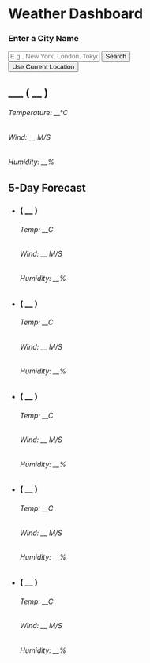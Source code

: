<!DOCTYPE html>
<html lang="en">
  <head>
    <meta charset="utf-8">
    <title>Weather App Project JavaScript | CodingNepal</title>
    <link rel="stylesheet" href="style.css">
    <meta name="viewport" content="width=device-width, initial-scale=1.0">
    <script src="script.js" defer></script>
  </head>
  <body>
    <h1>Weather Dashboard</h1>
    <div class="container">
      <div class="weather-input">
        <h3>Enter a City Name</h3>
        <input class="city-input" type="text" placeholder="E.g., New York, London, Tokyo">
        <button class="search-btn">Search</button>
        <div class="separator"></div>
        <button class="location-btn">Use Current Location</button>
      </div>
      <div class="weather-data">
        <div class="current-weather">
          <div class="details">
            <h2>___ ( __ )</h2>
            <h6>Temperature: __°C</h6>
            <h6>Wind: __ M/S</h6>
            <h6>Humidity: __%</h6>
          </div>
        </div>
        <div class="days-forecast">
          <h2>5-Day Forecast</h2>
          <ul class="weather-cards">
            <li class="card">
              <h3>( __ )</h3>
              <h6>Temp: __C</h6>
              <h6>Wind: __ M/S</h6>
              <h6>Humidity: __%</h6>
            </li>
            <li class="card">
              <h3>( __ )</h3>
              <h6>Temp: __C</h6>
              <h6>Wind: __ M/S</h6>
              <h6>Humidity: __%</h6>
            </li>
            <li class="card">
              <h3>( __ )</h3>
              <h6>Temp: __C</h6>
              <h6>Wind: __ M/S</h6>
              <h6>Humidity: __%</h6>
            </li>
            <li class="card">
              <h3>( __ )</h3>
              <h6>Temp: __C</h6>
              <h6>Wind: __ M/S</h6>
              <h6>Humidity: __%</h6>
            </li>
            <li class="card">
              <h3>( __ )</h3>
              <h6>Temp: __C</h6>
              <h6>Wind: __ M/S</h6>
              <h6>Humidity: __%</h6>
            </li>
          </ul>
        </div>
      </div>
    </div>
    
  </body>
</html>
